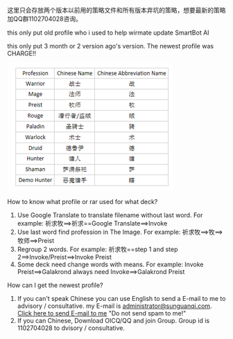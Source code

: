 这里只会存放两个版本以前用的策略文件和所有版本弃坑的策略，想要最新的策略加QQ群1102704028咨询。

this only put old profile who i used to help wirmate update SmartBot AI

this only put 3 month or 2 version ago's version. The newest profile was CHARGE!!

![Profession Name Table](./PCC.png)

How to know what profile or rar used for what deck?

1. Use Google Translate to translate filename without last word. For example: 祈求牧==>祈求==Google Translate==>Invoke
2. Use last word find profession in The Image. For example: 祈求牧==>牧==>牧师==>Preist
3. Regroup 2 words. For example: 祈求牧==step 1 and step 2==>Invoke/Preist==>Invoke Preist
4. Some deck need change words with means.  For example: Invoke Preist==>Galakrond always need Invoke==>Galakrond Preist

How can I get the newest profile?

1. If you can't speak Chinese you can use English to send a E-mail to me to advisory / consultative. my E-mail is administrator@sunguanqi.com.
[Click here to send E-mail to me](mailto:administrator@sunguanqi.com) "Do not send spam to me!"
2. If you can Chinese, Download OICQ/QQ and join Group. Group id is 1102704028 to dvisory / consultative.
